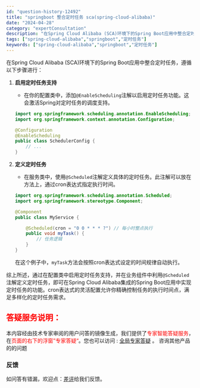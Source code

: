 ```yaml
---
id: "question-history-12492"
title: "springboot 整合定时任务 sca(spring-cloud-alibaba)"
date: "2024-04-28"
category: "expertConsultation"
description: "在Spring Cloud Alibaba (SCA)环境下的Spring Boot应用中整合定时任务，遵循以下步骤进行：1. **启用定时任务支持**   - 在你的配置类中，添加`@EnableScheduling`注解以启用定时任务功能。这会激活Spring对定时任务的调度支持。   ```j"
tags: ["spring-cloud-alibaba","springboot","定时任务"]
keywords: ["spring-cloud-alibaba","springboot","定时任务"]
---
```


在Spring Cloud Alibaba (SCA)环境下的Spring Boot应用中整合定时任务，遵循以下步骤进行：

1. **启用定时任务支持**
   - 在你的配置类中，添加`@EnableScheduling`注解以启用定时任务功能。这会激活Spring对定时任务的调度支持。
   ```java
   import org.springframework.scheduling.annotation.EnableScheduling;
   import org.springframework.context.annotation.Configuration;

   @Configuration
   @EnableScheduling
   public class SchedulerConfig {
       // ...
   }
   ```

2. **定义定时任务**
   - 在服务类中，使用`@Scheduled`注解定义具体的定时任务。此注解可以放在方法上，通过cron表达式指定执行时间。
   ```java
   import org.springframework.scheduling.annotation.Scheduled;
   import org.springframework.stereotype.Component;

   @Component
   public class MyService {

       @Scheduled(cron = "0 0 * * * ?") // 每小时整点执行
       public void myTask() {
           // 任务逻辑
       }
   }
   ```
   在这个例子中，`myTask`方法会按照cron表达式设定的时间规律自动执行。

综上所述，通过在配置类中启用定时任务支持，并在业务组件中利用`@Scheduled`注解定义定时任务，即可在Spring Cloud Alibaba集成的Spring Boot应用中实现定时任务的功能。cron表达式的灵活配置允许你精确控制任务的执行时间点，满足多样化的定时任务需求。
## <font color="#FF0000">答疑服务说明：</font> 

本内容经由技术专家审阅的用户问答的镜像生成，我们提供了<font color="#FF0000">专家智能答疑服务</font>，在<font color="#FF0000">页面的右下的浮窗”专家答疑“</font>。您也可以访问 : [全局专家答疑](https://opensource.alibaba.com/chatBot) 。 咨询其他产品的的问题

### 反馈
如问答有错漏，欢迎点：[差评](https://ai.nacos.io/user/feedbackByEnhancerGradePOJOID?enhancerGradePOJOId=12587)给我们反馈。
